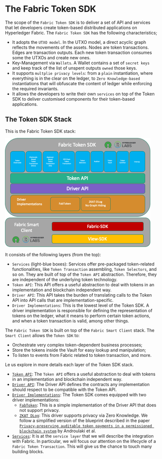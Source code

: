 # The Fabric Token SDK

The scope of the `Fabric Token SDK` is to deliver a set of API and services that let developers create token-based 
distributed applications on Hyperledger Fabric.
The `Fabric Token SDK` has the following characteristics;
- It adopts the `UTXO model`. In the UTXO model, a direct acyclic graph reflects the movements of the assets. 
  Nodes are token transactions. Edges are transaction outputs. Each new token transaction consumes some the 
  UTXOs and create new ones.
- Key-Management via `Wallets`. A Wallet contains a set of `secret keys` and keep track of the list of unspent outputs `owned` those keys.
- It supports `multplie privacy levels`: from a `plain` instantiation, where everything is in the clear on the ledger, 
  to `Zero Knowledge-based` instantiations that will obfuscate the content of ledger while enforcing the required invariants.
- It allows the developers to write their own `services` on top of the Token SDK to deliver customised components 
  for their token-based applications.

## The Token SDK Stack

This is the Fabric Token SDK stack: 

![stack](imgs/stack.png)

It consists of the following layers (from the top):
- `Services` (light-blue boxes): Services offer pre-packaged token-related functionalities,
like `Token Transaction` assembling, `Token Selectors`, and so on.
They are built of top of the `Token API` abstraction. Therefore, they are independent of the underlying token technology.
- `Token API`: This API offers a useful abstraction to deal with tokens in an implementation and blockchain independent way. 
- `Driver API`: This API takes the burden of translating calls to the Token API into API calls that are implementation-specific.
- `Driver Implementations`: This is the lowest level of the Token SDK. A driver implementation is responsible for 
  defining the representation of tokens on the ledger, what it means to perform certain token actions,
  and when a token transaction is valid, among other things.
  
The `Fabric Token SDK` is built on top of the `Fabric Smart Client` stack. 
The `Smart Client` allows the `Token SDK` to: 
- Orchestrate very complex token-dependent business processes;
- Store the tokens inside the Vault for easy lookup and manipulation;
- To listen to events from Fabric related to token transaction, and more.

Le us explore in more details each layer of the Token SDK stack.
- [`Token API`](./token-api.md): The `Token API` offers a useful abstraction to deal with tokens in an
  implementation and blockchain independent way. 
- [`Driver API`](./driver-api.md): The Driver API defines the contracts any implementation should respect to 
  be compatible with the Token API.
- [`Driver Implementations`](./drivers.md): The Token SDK comes equipped with two driver implementations:
  - [`FabToken`](./fabtoken.md): This is a simple implementation of the Driver API that does not support privacy. 
  - [`ZKAT DLog`](./zkat-dlog.md): This driver supports privacy via Zero Knowledge. We follow
    a simplified version of the blueprint described in the paper
    [`Privacy-preserving auditable token payments in a permissioned blockchain system`]('https://eprint.iacr.org/2019/1058.pdf')
    by Androulaki et al.
- [`Services`](./services.md): It is at the `service layer` that we will describe the integration with Fabric. 
  In particular, we will focus our attention on the lifecycle of a `Fabric Token Transaction`. 
  This will give us the chance to touch many building blocks.